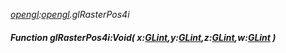_[opengl](../../modules/opengl/opengl-module.md):[opengl](../../modules/opengl/opengl-module.md).glRasterPos4i_
##### Function glRasterPos4i:Void( x:[GLint](../../modules/opengl/opengl-glint.md),y:[GLint](../../modules/opengl/opengl-glint.md),z:[GLint](../../modules/opengl/opengl-glint.md),w:[GLint](../../modules/opengl/opengl-glint.md) )
